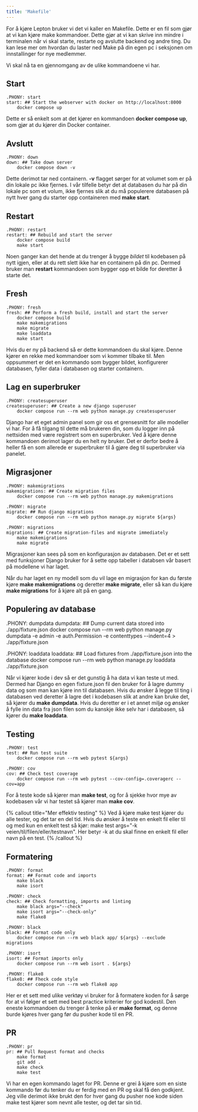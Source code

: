 ```yaml
---
title: 'Makefile'
---
```


For å kjøre Lepton bruker vi det vi kaller en Makefile. Dette er en fil som gjør at vi kan kjøre make kommandoer. Dette gjør at vi kan skrive inn mindre i terminalen når vi skal starte, restarte og avslutte backend og andre ting. Du kan lese mer om hvordan du laster ned Make på din egen pc i seksjonen om innstallinger for nye medlemmer.

Vi skal nå ta en gjennomgang av de ulike kommandoene vi har.

## Start

```make
.PHONY: start
start: ## Start the webserver with docker on http://localhost:8000
	docker compose up
```

Dette er så enkelt som at det kjører en kommandoen **docker compose up**, som gjør at du kjører din Docker container.

## Avslutt

```make
.PHONY: down
down: ## Take down server
	docker compose down -v
```

Dette derimot tar ned containern. **-v** flagget sørger for at volumet som er på din lokale pc ikke fjernes. I vår tilfelle betyr det at databasen du har på din lokale pc som et volum, ikke fjernes slik at du må populerere databasen på nytt hver gang du starter opp containeren med **make start**.

## Restart

```make
.PHONY: restart
restart: ## Rebuild and start the server
	docker compose build
	make start
```

Noen ganger kan det hende at du trenger å bygge _bildet_ til kodebasen på nytt igjen, eller at du rett slett ikke har en containern på din pc. Dermed bruker man **restart** kommandoen som bygger opp et bilde for deretter å starte det.

## Fresh

```make
.PHONY: fresh
fresh: ## Perform a fresh build, install and start the server
	docker compose build
	make makemigrations
	make migrate
	make loaddata
	make start
```

Hvis du er ny på backend så er dette kommandoen du skal kjøre. Denne kjører en rekke med kommandoer som vi kommer tilbake til. Men oppsummert er det en kommando som bygger bildet, konfigurerer databasen, fyller data i databasen og starter containern.

## Lag en superbruker

```make
.PHONY: createsuperuser
createsuperuser: ## Create a new django superuser
	docker compose run --rm web python manage.py createsuperuser
```

Django har et eget admin panel som gir oss et grensesnitt for alle modeller vi har. For å få tilgang til dette må brukeren din, som du logger inn på nettsiden med være registrert som en superbruker. Ved å kjøre denne kommandoen derimot lager du en helt ny bruker. Det er derfor bedre å heller få en som allerede er superbruker til å gjøre deg til superbruker via panelet.

## Migrasjoner

```make
.PHONY: makemigrations
makemigrations: ## Create migration files
	docker compose run --rm web python manage.py makemigrations

.PHONY: migrate
migrate: ## Run django migrations
	docker compose run --rm web python manage.py migrate ${args}

.PHONY: migrations
migrations: ## Create migration-files and migrate immediately
	make makemigrations
	make migrate
```

Migrasjoner kan sees på som en konfigurasjon av databasen. Det er et sett med funksjoner Django bruker for å sette opp tabeller i databsen vår basert på modellene vi har laget.

Når du har laget en ny modell som du vil lage en migrasjon for kan du første kjøre **make makemigrations** og deretter **make migrate**, eller så kan du kjøre **make migrations** for å kjøre alt på en gang.

## Populering av database

.PHONY: dumpdata
dumpdata: ## Dump current data stored into ./app/fixture.json
docker compose run --rm web python manage.py dumpdata -e admin -e auth.Permission -e contenttypes --indent=4 > ./app/fixture.json

.PHONY: loaddata
loaddata: ## Load fixtures from ./app/fixture.json into the database
docker compose run --rm web python manage.py loaddata ./app/fixture.json

Når vi kjører kode i dev så er det gunstig å ha data vi kan teste ut med. Dermed har Django en egen fixture.json fil den bruker for å lagre dummy data og som man kan kjøre inn til databasen. Hvis du ønsker å legge til ting i databasen ved deretter å lagre det i kodebasen slik at andre kan bruke det, så kjører du **make dumpdata**. Hvis du deretter er i et annet miljø og ønsker å fylle inn data fra json filen som du kanskje ikke selv har i databasen, så kjører du **make loaddata**.

## Testing

```make
.PHONY: test
test: ## Run test suite
	docker compose run --rm web pytest ${args}

.PHONY: cov
cov: ## Check test coverage
	docker compose run --rm web pytest --cov-config=.coveragerc --cov=app
```

For å teste kode så kjører man **make test**, og for å sjekke hvor mye av kodebasen vår vi har testet så kjører man **make cov**.

{% callout title="Mer effektiv testing" %}
Ved å kjøre make test kjører du alle tester, og det tar en del tid. Hvis du ønsker å teste en enkelt fil eller til og med kun en enkelt test så kjør: make test args="-k veien/til/filen/eller/testnavn". Her betyr -k at du skal finne en enkelt fil eller navn på en test.
{% /callout %}

## Formatering

```make
.PHONY: format
format: ## Format code and imports
	make black
	make isort

.PHONY: check
check: ## Check formatting, imports and linting
	make black args="--check"
	make isort args="--check-only"
	make flake8

.PHONY: black
black: ## Format code only
	docker compose run --rm web black app/ ${args} --exclude migrations

.PHONY: isort
isort: ## Format imports only
	docker compose run --rm web isort . ${args}

.PHONY: flake8
flake8: ## Fheck code style
	docker compose run --rm web flake8 app
```

Her er et sett med ulike verktøy vi bruker for å formatere koden for å sørge for at vi følger et sett med best practice kriterier for god kodestil. Den eneste kommandoen du trenger å tenke på er **make format**, og denne burde kjøres hver gang før du pusher kode til en PR.

## PR

```make
.PHONY: pr
pr: ## Pull Request format and checks
	make format
	git add .
	make check
	make test
```

Vi har en egen kommando laget for PR. Denne er grei å kjøre som en siste kommando før du tenker du er ferdig med en PR og skal få den godkjent. Jeg ville derimot ikke brukt den for hver gang du pusher noe kode siden make test kjører som nevnt alle tester, og det tar sin tid.
